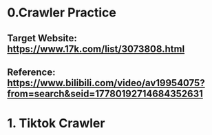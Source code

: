 # 0.Crawler Practice

## Target Website: https://www.17k.com/list/3073808.html
## Reference: https://www.bilibili.com/video/av19954075?from=search&seid=17780192714684352631


# 1. Tiktok Crawler
